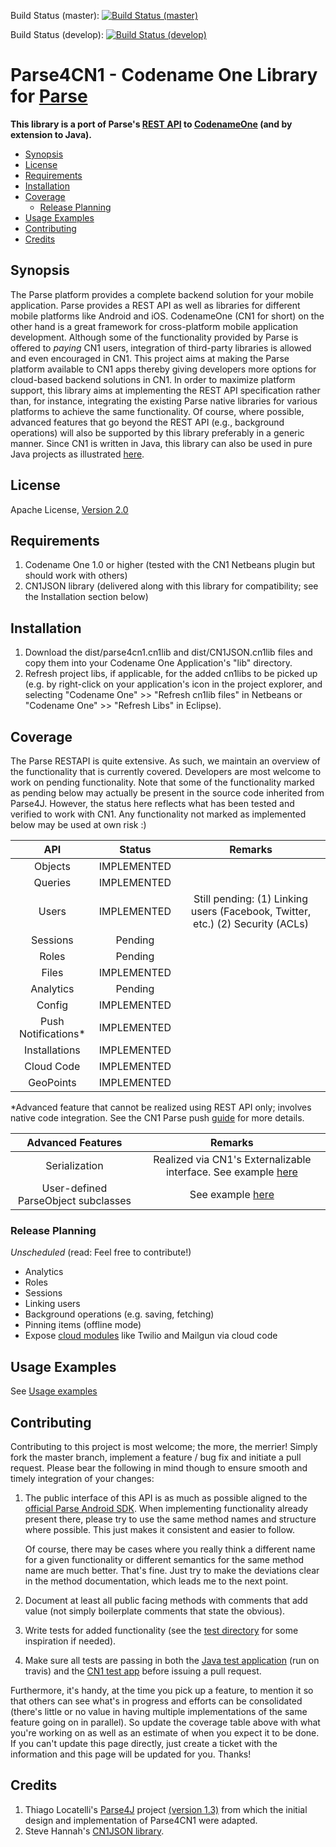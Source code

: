 Build Status (master): [![Build Status (master)](https://travis-ci.org/sidiabale/parse4cn1.svg?branch=master)](https://travis-ci.org/sidiabale/parse4cn1)

Build Status (develop): [![Build Status (develop)](https://travis-ci.org/sidiabale/parse4cn1.svg?branch=develop)](https://travis-ci.org/sidiabale/parse4cn1)

# Parse4CN1 - Codename One Library for [Parse](https://parse.com) #

**This library is a port of Parse's [REST API](https://www.parse.com/docs/rest) to [CodenameOne](http://www.codenameone.com/) (and by extension to Java).**

<!-- START doctoc generated TOC please keep comment here to allow auto update -->
<!-- DON'T EDIT THIS SECTION, INSTEAD RE-RUN doctoc TO UPDATE -->


- [Synopsis](#synopsis)
- [License](#license)
- [Requirements](#requirements)
- [Installation](#installation)
- [Coverage](#coverage)
  - [Release Planning](#release-planning)
- [Usage Examples](#usage-examples)
- [Contributing](#contributing)
- [Credits](#credits)

<!-- END doctoc generated TOC please keep comment here to allow auto update -->


## Synopsis ##
The Parse platform provides a complete backend solution for your mobile application. Parse provides a REST API as well as libraries for different mobile platforms like Android and iOS. CodenameOne (CN1 for short) on the other hand is a great framework for cross-platform mobile application development. Although some of the functionality provided by Parse is offered to *paying* CN1 users, integration of third-party libraries is allowed and even encouraged in CN1. This project aims at making the Parse platform available to CN1 apps thereby giving developers more options for cloud-based backend solutions in CN1. In order to maximize platform support, this library aims at implementing the REST API specification rather than, for instance, integrating the existing Parse native libraries for various platforms to achieve the same functionality. Of course, where possible, advanced features that go beyond the REST API (e.g., background operations) will also be supported by this library preferably in a generic manner. Since CN1 is written in Java, this library can also be used in pure Java projects as illustrated [here](https://github.com/sidiabale/parse4cn1/wiki/Usage-Examples#using-parse4cn1-in-a-regular-java-project).

## License ##
Apache License, [Version 2.0](http://www.apache.org/licenses/LICENSE-2.0.html)

## Requirements ##
1. Codename One 1.0 or higher (tested with the CN1 Netbeans plugin but should work with others)
2. CN1JSON library (delivered along with this library for compatibility; see the Installation section below)

## Installation ##
1. Download the dist/parse4cn1.cn1lib and dist/CN1JSON.cn1lib files and copy them into your Codename One Application's "lib" directory.
2. Refresh project libs, if applicable, for the added cn1libs to be picked up (e.g. by right-click on your application's icon in the project explorer, and selecting "Codename One" >> "Refresh cn1lib files" in Netbeans or "Codename One" >> "Refresh Libs" in Eclipse).

## Coverage ##
The Parse RESTAPI is quite extensive. As such, we maintain an overview of the functionality that is currently covered. Developers are most welcome to work on pending functionality. Note that some of the functionality marked as pending below may actually be present in the source code inherited from Parse4J. However, the status here reflects what has been tested and verified to work with CN1. Any functionality not marked as implemented below may be used at own risk :)

| API | Status | Remarks 	|
|:-------:	|:-------:	|:-------:	|
| Objects	| IMPLEMENTED | |
| Queries | IMPLEMENTED | |
| Users | IMPLEMENTED | Still pending: (1) Linking users (Facebook, Twitter, etc.) (2) Security (ACLs) |
| Sessions | Pending | |
| Roles | Pending | |
| Files | IMPLEMENTED | |
| Analytics | Pending | |
| Config | IMPLEMENTED | |
| Push Notifications* | IMPLEMENTED| |
| Installations | IMPLEMENTED| |
| Cloud Code | IMPLEMENTED | |
| GeoPoints | IMPLEMENTED | |
\*Advanced feature that cannot be realized using REST API only; involves native code integration. See the CN1 Parse push [guide](https://github.com/sidiabale/parse4cn1/wiki/Push-Notifications-Overview) for more details.

| Advanced Features | Remarks |
|:-------:	|:-------: |
| Serialization	| Realized via CN1's Externalizable interface. See example [here](https://github.com/sidiabale/parse4cn1/wiki/Usage-Examples#serializing-parseobjects) |
| User-defined ParseObject subclasses | See example [here](https://github.com/sidiabale/parse4cn1/wiki/Usage-Examples#registering-custom-sub-classes) |

### Release Planning ###
_Unscheduled_ (read: Feel free to contribute!)
* Analytics
* Roles
* Sessions
* Linking users
* Background operations (e.g. saving, fetching)
* Pinning items (offline mode)
* Expose [cloud modules](https://parse.com/docs/cloudcode/guide#cloud-code-modules) like Twilio and Mailgun via cloud code

## Usage Examples ##
See [Usage examples](https://github.com/sidiabale/parse4cn1/wiki/Usage-Examples)

## Contributing ##
Contributing to this project is most welcome; the more, the merrier! Simply fork the master branch, implement a feature / bug fix and initiate a pull request. Please bear the following in mind though to ensure smooth and timely integration of your changes:

1. The public interface of this API is as much as possible aligned to the [official Parse Android SDK](http://www.parse.com/docs/android/api/index.html?com/). When implementing functionality already present there, please try to use the same method names and structure where possible. This just makes it consistent and easier to follow.

    Of course, there may be cases where you really think a different name for a given functionality or different semantics for the same method name are much better. That's fine. Just try to make the deviations clear in the method documentation, which leads me to the next point.


1. Document at least all public facing methods with comments that add value (not simply boilerplate comments that state the obvious).
1. Write tests for added functionality (see the [test directory](https://github.com/sidiabale/parse4cn1/tree/master/test) for some inspiration if needed).
1. Make sure all tests are passing in both the [Java test application](https://github.com/sidiabale/parse4cn1/tree/master/test/JavaTestApplication) (run on travis) and the [CN1 test app](https://github.com/sidiabale/parse4cn1/tree/master/test/CN1TestApp) before issuing a pull request.

Furthermore, it's handy, at the time you pick up a feature, to mention it so that others can see what's in progress and efforts can be consolidated (there's little or no value in having multiple implementations of the same feature going on in parallel). So update the coverage table above with what you're working on as well as an estimate of when you expect it to be done. If you can't update this page directly, just create a ticket with the information and this page will be updated for you. Thanks!

## Credits ##
1. Thiago Locatelli's [Parse4J](https://github.com/thiagolocatelli/parse4j) project [(version 1.3)](https://github.com/thiagolocatelli/parse4j/releases/tag/parse4j-1.3) from which the initial design and implementation of Parse4CN1 were adapted.
2. Steve Hannah's [CN1JSON library](https://github.com/shannah/CN1JSON).
